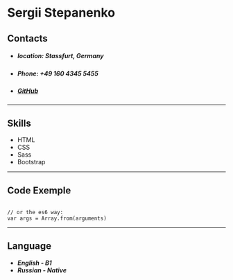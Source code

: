 # Sergii Stepanenko
## Contacts
- ##### location: Stassfurt, Germany
- ##### Phone: +49 160 4345 5455
- ##### [GitHub](https://github.com/sstepanenkoff)
---
## Skills
- HTML
- CSS
- Sass
- Bootstrap
---
## Code Exemple 
```var args = Array.prototype.slice.call(arguments);

// or the es6 way:
var args = Array.from(arguments)
```
---
## Language
- _**English - B1**_
- _**Russian - Native**_
